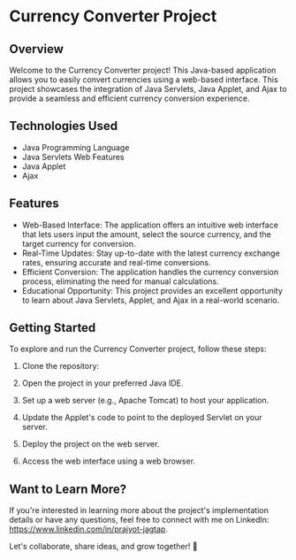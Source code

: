 # Currency Converter Project

## Overview

Welcome to the Currency Converter project! This Java-based application allows you to easily convert currencies using a web-based interface. This project showcases the integration of Java Servlets, Java Applet, and Ajax to provide a seamless and efficient currency conversion experience.

## Technologies Used

- Java Programming Language
- Java Servlets Web Features
- Java Applet
- Ajax

## Features

- Web-Based Interface: The application offers an intuitive web interface that lets users input the amount, select the source currency, and the target currency for conversion.
- Real-Time Updates: Stay up-to-date with the latest currency exchange rates, ensuring accurate and real-time conversions.
- Efficient Conversion: The application handles the currency conversion process, eliminating the need for manual calculations.
- Educational Opportunity: This project provides an excellent opportunity to learn about Java Servlets, Applet, and Ajax in a real-world scenario.

## Getting Started

To explore and run the Currency Converter project, follow these steps:

1. Clone the repository:

2. Open the project in your preferred Java IDE.

3. Set up a web server (e.g., Apache Tomcat) to host your application.

4. Update the Applet's code to point to the deployed Servlet on your server.

5. Deploy the project on the web server.

6. Access the web interface using a web browser.

## Want to Learn More?

If you're interested in learning more about the project's implementation details or have any questions, feel free to connect with me on LinkedIn: https://www.linkedin.com/in/prajyot-jagtap.

Let's collaborate, share ideas, and grow together! 🚀
